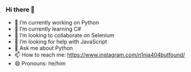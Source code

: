 ### Hi there 👋



- 🔭 I’m currently working on Python
- 🌱 I’m currently learning C#
- 👯 I’m looking to collaborate on Selenium
- 🤔 I’m looking for help with JavaScript
- 💬 Ask me about Python
- 📫 How to reach me: https://www.instagram.com/n1nja404butfound/
- 😄 Pronouns: he/him

